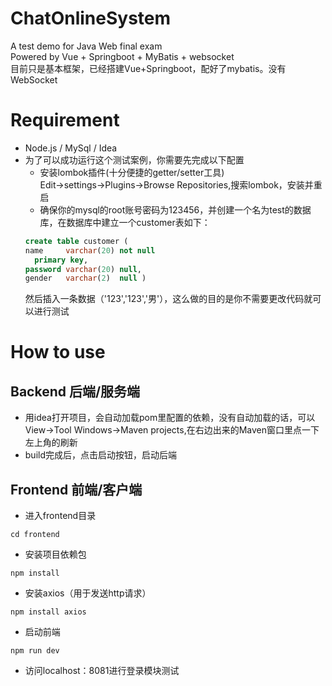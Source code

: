 # ChatOnlineSystem
A test demo for Java Web final exam <br>
Powered by Vue + Springboot + MyBatis + websocket <br>
目前只是基本框架，已经搭建Vue+Springboot，配好了mybatis。没有WebSocket
# Requirement
* Node.js / MySql / Idea 
* 为了可以成功运行这个测试案例，你需要先完成以下配置
  * 安装lombok插件(十分便捷的getter/setter工具)<br>
  Edit->settings->Plugins->Browse Repositories,搜索lombok，安装并重启
  * 确保你的mysql的root账号密码为123456，并创建一个名为test的数据库，在数据库中建立一个customer表如下：
  ```SQL
  create table customer (
  name     varchar(20) not null
    primary key,
  password varchar(20) null,
  gender   varchar(2)  null )
  ```
  然后插入一条数据（'123','123','男'），这么做的目的是你不需要更改代码就可以进行测试
# How to use
## Backend 后端/服务端
* 用idea打开项目，会自动加载pom里配置的依赖，没有自动加载的话，可以 View->Tool Windows->Maven projects,在右边出来的Maven窗口里点一下左上角的刷新
* build完成后，点击启动按钮，启动后端
## Frontend 前端/客户端
* 进入frontend目录<br>
```
cd frontend
```
* 安装项目依赖包<br>
```
npm install
```
* 安装axios（用于发送http请求）
```
npm install axios
```
* 启动前端
```
npm run dev
```
* 访问localhost：8081进行登录模块测试
